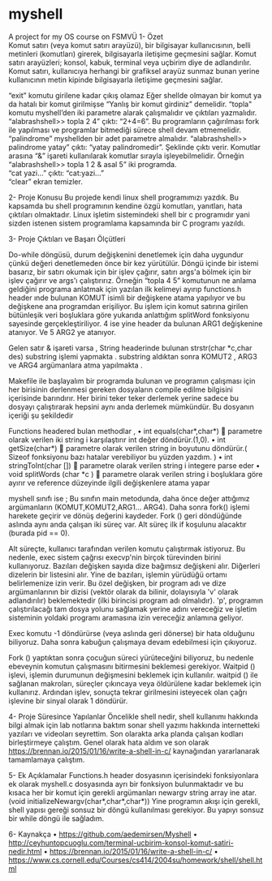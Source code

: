 # myshell
A project for my OS course on FSMVÜ
1-	Özet     
Komut satırı (veya komut satırı arayüzü), bir bilgisayar kullanıcısının, belli metinleri (komutları) girerek, bilgisayarla iletişime geçmesini sağlar. Komut satırı arayüzleri; konsol, kabuk, terminal veya uçbirim diye de adlandırılır. Komut satırı, kullanıcıya herhangi bir grafiksel arayüz sunmaz bunan yerine kullanıcının metin kipinde bilgisayarla iletişime geçmesini sağlar. 

“exit” komutu girilene kadar çıkış olamaz
Eğer shellde olmayan bir komut ya da hatalı bir komut girilmişse “Yanlış bir komut girdiniz” demelidir. 
“topla" komutu myshell’den iki parametre alarak çalışmalıdır ve çıktıları yazmalıdır. “alabrashshell>> topla 2 4” çıktı: “2+4=6”. Bu programların  çağırılması fork ile yapılması ve programlar bitmediği sürece shell devam etmemelidir.
“palindrome”  myshellden bir adet parametre almalıdır.
“alabrashshell>> palindrome yatay” çıktı: “yatay palindromedir”. Şeklinde çıktı verir.
Komutlar arasına “&” işareti kullanılarak komutlar sırayla işleyebilmelidir. Örneğin “alabrashshell>>
topla 1 2 & asal  5” iki programda.  
“cat yazi...” çıktı: “cat:yazi...”  
 “clear” ekran temizler. 


2-	Proje Konusu
Bu projede kendi linux shell programımızı yazdık. Bu kapsamda bu shell programının kendine özgü komutları, yanıtları, hata çıktıları olmaktadır. Linux işletim sistemindeki shell bir c programıdır yani sizden istenen sistem programlama kapsamında bir C programı yazıldı.


3-	Proje Çıktıları ve Başarı Ölçütleri

Do-while döngüsü, durum değişkenini denetlemek için daha uygundur çünkü değeri denetlemeden önce bir kez yürütülür. Döngü içinde bir istemi basarız, bir satırı okumak için bir işlev çağırır, satırı args'a bölmek için bir işlev çağırır ve args'ı çalıştırırız.
Örneğin “topla 4 5” komutunun ne anlama geldiğini programa anlatmak için yazılan ilk kelimeyi ayırıp functions.h header ınde bulunan KOMUT isimli bir değişkene atama yapılıyor ve bu değişkene ana programdan erişiliyor. Bu işlem için komut satırına girilen bütünleşik veri boşluklara göre yukarıda anlattığım splitWord fonksiyonu sayesinde gerçekleştiriliyor. 4 ise yine header da bulunan ARG1 değişkenine atanıyor. Ve 5 ARG2 ye atanıyor.

Gelen satır & işareti varsa , String headerinde bulunan strstr(char *c,char des) substring işlemi yapmakta . substring aldıktan sonra KOMUT2 , ARG3 ve ARG4 argümanlara atma yapılmakta . 

Makefile  ile başlayalım bir programda bulunan ve programın çalışması için her birisinin derlenmesi gereken dosyaların compile edilme bilgisini içerisinde barındırır. Her birini teker teker derlemek yerine sadece bu dosyayı çalıştırarak hepsini aynı anda derlemek mümkündür. Bu dosyanın içeriği şu şekildedir

Functions headered bulan methodlar ,
•	int equals(char*,char*)  parametre olarak verilen iki string i karşılaştırır int değer döndürür.(1,0). 
•	int getSize(char*)  parametre olarak verilen string in boyutunu döndürür.( Sizeof fonksiyonu bazı hatalar verebiliyor bu yüzden yazdım. )
•	int stringToInt(char [])  parametre olarak verilen string i integere parse eder
•	void splitWords (char *c )  parametre olarak verilen string i boşluklara göre ayırır ve reference düzeyinde ilgili değişkenlere atama yapar

myshell sınıfı  ise ;
Bu sınıfın main metodunda, daha önce değer attığımız argümanların (KOMUT,KOMUT2,ARG1… ARG4). Daha sonra fork() işlemi harekete geçirir ve dönüş değerini kaydeder. Fork () geri döndüğünde aslında aynı anda çalışan iki süreç var. Alt süreç ilk if koşulunu alacaktır (burada pid == 0).

Alt süreçte, kullanıcı tarafından verilen komutu çalıştırmak istiyoruz. Bu nedenle, exec sistem çağrısı execvp'nin birçok türevinden birini kullanıyoruz. Bazıları değişken sayıda dize bağımsız değişkeni alır. Diğerleri dizelerin bir listesini alır. Yine de bazıları, işlemin yürüdüğü ortamı belirlemenize izin verir. Bu özel değişken, bir program adı ve dize argümanlarının bir dizisi (vektör olarak da bilinir, dolayısıyla 'v' olarak adlandırılır) beklemektedir (ilki birincisi program adı olmalıdır). 'p', programın çalıştırılacağı tam dosya yolunu sağlamak yerine adını vereceğiz ve işletim sisteminin yoldaki programı aramasına izin vereceğiz anlamına geliyor.

Exec komutu -1 döndürürse (veya aslında geri dönerse) bir hata olduğunu biliyoruz. Daha sonra kabuğun çalışmaya devam edebilmesi için çıkıyoruz.

Fork () yaptıktan sonra çocuğun süreci yürüteceğini biliyoruz, bu nedenle ebeveynin komutun çalışmasını bitirmesini beklemesi gerekiyor. Waitpid () işlevi, işlemin durumunun değişmesini beklemek için kullanılır. waitpid () ile sağlanan makroları, süreçler çıkıncaya veya öldürülene kadar beklemek için kullanırız. Ardından işlev, sonuçta tekrar girilmesini isteyecek olan çağrı işlevine bir sinyal olarak 1 döndürür.


4-	Proje Süresince Yapılanlar
Öncelikle shell nedir, shell kullanımı hakkında bilgi almak için lab notlarına baktım  sonar shell yazımı hakkında internetteki yazıları ve videoları seyrettim. Son olarakta arka planda çalışan kodları birleştirmeye çalıştım. Genel olarak hata aldım ve son olarak https://brennan.io/2015/01/16/write-a-shell-in-c/ kaynağından yararlanarak tamamlamaya çalıştım.

5-	Ek Açıklamalar
Functions.h header dosyasının içerisindeki fonksiyonlara ek olarak myshell.c dosyasında ayrı bir fonksiyon bulunmaktadır ve bu kısaca her bir komut için gerekli argümanları newargv string array ine atar. (void initializeNewargv(char*,char*,char*))
	Yine programın akışı için gerekli, shell yapısı gereği sonsuz bir döngü kullanılması gerekiyor. 	Bu yapıyı sonsuz bir while döngü ile sağladım.
  
6-	Kaynakça
•	 https://github.com/aedemirsen/Myshell
•	 http://ceyhuntopcuoglu.com/terminal-ucbirim-konsol-komut-satiri-nedir.html
•	https://brennan.io/2015/01/16/write-a-shell-in-c/
•	https://www.cs.cornell.edu/Courses/cs414/2004su/homework/shell/shell.html


